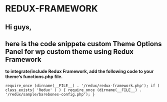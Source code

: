 # REDUX-FRAMEWORK

## Hi guys,
## here is the code snippete custom Theme Options Panel for wp custom theme using Redux Framework

**to integrate/include Redux Framework, add the following code to your theme’s functions.php file.**

`require_once (dirname(__FILE__) . '/redux/redux-framework.php');
if ( class_exists( 'Redux' ) ) {
    require_once (dirname(__FILE__) . '/redux/sample/barebones-config.php');
}`
